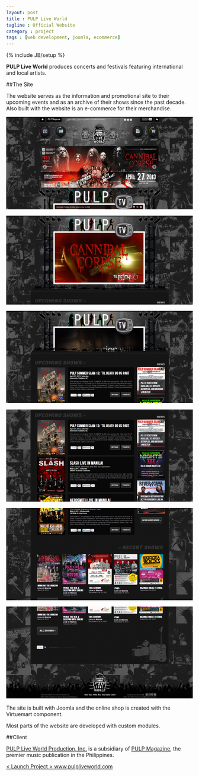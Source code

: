 ```yaml
---
layout: post
title : PULP Live World
tagline : Official Website
category : project
tags : [web development, joomla, ecommerce]
---
```

{% include JB/setup %}

**PULP Live World** produces concerts and festivals featuring international and local artists.

##The Site

The website serves as the information and promotional site to their upcoming events and as an archive of their shows since the past decade. Also built with the website is an e-commerce for their merchandise.

![PULP Live World](/assets/images/pulp-live-world-1.jpg)

![PULP Live World](/assets/images/pulp-live-world-2.jpg)

![PULP Live World](/assets/images/pulp-live-world-3.jpg)

![PULP Live World](/assets/images/pulp-live-world-4.jpg)

![PULP Live World](/assets/images/pulp-live-world-5.jpg)

![PULP Live World](/assets/images/pulp-live-world-6.jpg)

The site is built with Joomla and the online shop is created with the Virtuemart component.

Most parts of the website are developed with custom modules.

##Client

[PULP Live World Production, Inc.](/project/pulp-live-world) is a subsidiary of [PULP Magazine](/project/pulp-magazine-live), the premier music publication in the Philippines.

<div class="launch-website">
<a href="http://www.pulpliveworld.com" target="_blank">
&lt; Launch Project &gt; 
<span>www.pulpliveworld.com</span>
</a>
</div>

<br />
<br />